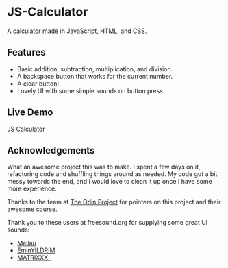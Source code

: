 # JS-Calculator

A calculator made in JavaScript, HTML, and CSS.

## Features

- Basic addition, subtraction, multiplication, and division.
- A backspace button that works for the current number.
- A clear button!
- Lovely UI with some simple sounds on button press.

## Live Demo

[JS Calculator](https://flowtyf.github.io/JS-Calculator/)

## Acknowledgements

What an awesome project this was to make. I spent a few days on it, refactoring code and shuffling things around as needed. My code got a bit messy towards the end, and I would love to clean it up once I have some more experience. 

Thanks to the team at [The Odin Project](https://www.theodinproject.com/lessons/foundations-calculator) for pointers on this project and their awesome course.

Thank you to these users at freesound.org for supplying some great UI sounds:
- [Mellau](https://freesound.org/people/Mellau/sounds/506053/)
- [EminYILDRIM](https://freesound.org/people/EminYILDIRIM/sounds/536108/)
- [MATRIXXX\_](https://freesound.org/people/MATRIXXX_/sounds/657946/) 
